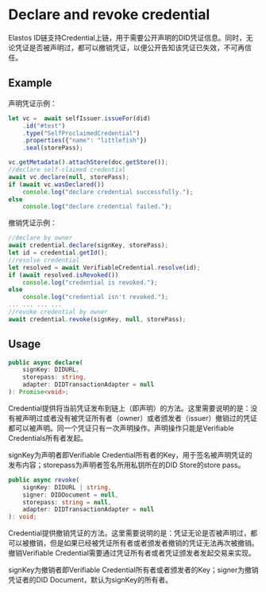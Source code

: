 ﻿# Declare and revoke credential

Elastos ID链支持Credential上链，用于需要公开声明的DID凭证信息。同时，无论凭证是否被声明过，都可以撤销凭证，以便公开告知该凭证已失效，不可再信任。

## Example

声明凭证示例：
```typescript
let vc =  await selfIssuer.issueFor(did)
	.id("#test")
	.type("SelfProclaimedCredential")
	.properties({"name": "littlefish"})
	.seal(storePass);

vc.getMetadata().attachStore(doc.getStore());
//declare self-claimed credential
await vc.declare(null, storePass);
if (await vc.wasDeclared())
	console.log("declare credential successfully.");
else
	console.log("declare credential failed.");
```

撤销凭证示例：
```typescript
//declare by owner
await credential.declare(signKey, storePass);
let id = credential.getId();
//resolve credential
let resolved = await VerifiableCredential.resolve(id);
if (await resolved.isRevoked())
	console.log("credential is revoked.");
else
	console.log("credential isn't revoked.");
... ... ... ...  
//revoke credential by owner
await credential.revoke(signKey, null, storePass);
```

## Usage

```typescript
public async declare(
	signKey: DIDURL,
	storepass: string,
	adapter: DIDTransactionAdapter = null
): Promise<void>;
```
Credential提供将当前凭证发布到链上（即声明）的方法。这里需要说明的是：没有被声明过或者没有被凭证所有者（owner）或者颁发者（issuer）撤销过的凭证都可以被声明。同一个凭证只有一次声明操作。声明操作只能是Verifiable Credentials所有者发起。

signKey为声明者即Verifiable Credential所有者的Key，用于签名被声明凭证的发布内容；storepass为声明者签名所用私钥所在的DID Store的store pass。

```typescript
public async revoke(
	signKey: DIDURL | string,
	signer: DIDDocument = null,
	storepass: string = null,
	adapter: DIDTransactionAdapter = null
): void;
```
Credential提供撤销凭证的方法。这里需要说明的是：凭证无论是否被声明过，都可以被撤销，但是如果已经被凭证所有者或者颁发者撤销的凭证无法再次被撤销。撤销Verifiable Credential需要通过凭证所有者或者凭证颁发者发起交易来实现。

signKey为撤销者即Verifiable Credential所有者或者颁发者的Key；signer为撤销凭证者的DID Document，默认为signKey的所有者。
